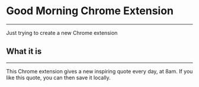 # Good Morning Chrome Extension
___

Just trying to create a new Chrome extension

## What it is
___

This Chrome extension gives a new inspiring quote every day, at 8am. If you like this quote, you can then save it locally.



